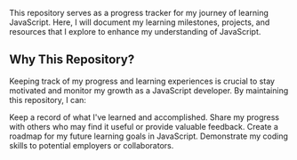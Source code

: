 This repository serves as a progress tracker for my journey of learning JavaScript. Here, I will document my learning milestones, projects, and resources that I explore to enhance my understanding of JavaScript.


## Why This Repository?

Keeping track of my progress and learning experiences is crucial to stay motivated and monitor my growth as a JavaScript developer. By maintaining this repository, I can:

Keep a record of what I've learned and accomplished.
Share my progress with others who may find it useful or provide valuable feedback.
Create a roadmap for my future learning goals in JavaScript.
Demonstrate my coding skills to potential employers or collaborators.